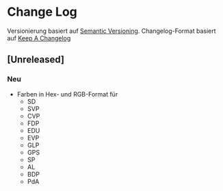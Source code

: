 # Change Log
Versionierung basiert auf [Semantic Versioning](http://semver.org/).
Changelog-Format basiert auf [Keep A Changelog](http://keepachangelog.com/en/0.3.0/)

## [Unreleased]
### Neu
- Farben in Hex- und RGB-Format für
  - SD
  - SVP
  - CVP
  - FDP
  - EDU
  - EVP
  - GLP
  - GPS
  - SP
  - AL
  - BDP
  - PdA